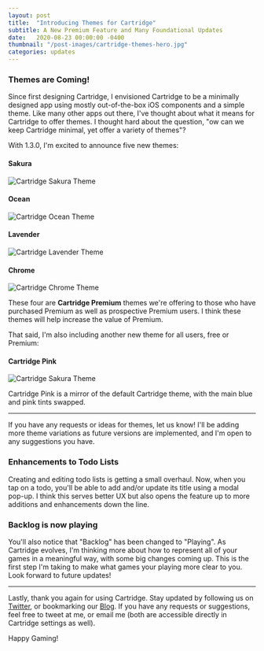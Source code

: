 ```yaml
---
layout: post
title:  "Introducing Themes for Cartridge"
subtitle: A New Premium Feature and Many Foundational Updates
date:   2020-08-23 00:00:00 -0400
thumbnail: "/post-images/cartridge-themes-hero.jpg"
categories: updates
---
```


### Themes are Coming!

Since first designing Cartridge, I envisioned Cartridge to be a minimally designed app using mostly out-of-the-box iOS components
and a simple theme. Like many other apps out there, I've thought about what it means for Cartridge to offer themes. I thought hard about the question, "ow can we keep Cartridge minimal, yet offer a variety of themes"?

With 1.3.0, I'm excited to announce five new themes:

#### Sakura

![Cartridge Sakura Theme](/post-images/theme-sakura.png)

#### Ocean

![Cartridge Ocean Theme](/post-images/theme-ocean.png)

#### Lavender

![Cartridge Lavender Theme](/post-images/theme-lavender.png)

#### Chrome

![Cartridge Chrome Theme](/post-images/theme-chrome.png)

These four are **Cartridge Premium** themes we're offering to those who have purchased Premium as well as prospective Premium users. I think these themes will help increase the value of Premium.

That said, I'm also including another new theme for all users, free or Premium:

#### Cartridge Pink

![Cartridge Sakura Theme](/post-images/theme-cartridge-pink.png)

Cartridge Pink is a mirror of the default Cartridge theme, with the main blue and pink tints swapped.

---

If you have any requests or ideas for themes, let us know! I'll be adding more theme variations as future versions are implemented, and I'm open to any suggestions you have.

### Enhancements to Todo Lists

Creating and editing todo lists is getting a small overhaul. Now, when you tap on a todo, you'll be able to add and/or update its title using a modal pop-up. I think this serves better UX but also opens the feature up to more additions and enhancements down the line.

### Backlog is now playing

You'll also notice that "Backlog" has been changed to "Playing". As Cartridge evolves, I'm thinking more about how to represent all of your games in a meaningful way, with some big changes coming up. This is the first step I'm taking to make what games your playing more clear to you. Look forward to future updates!

---

Lastly, thank you again for using Cartridge. Stay updated by following us on [Twitter](https://twitter.com/Cartridge_App), or bookmarking our [Blog](https://pixelatedcontroller.com/blog). If you have any requests or suggestions, feel free to tweet at me, or email me (both are accessible directly in Cartridge settings as well).

Happy Gaming!
